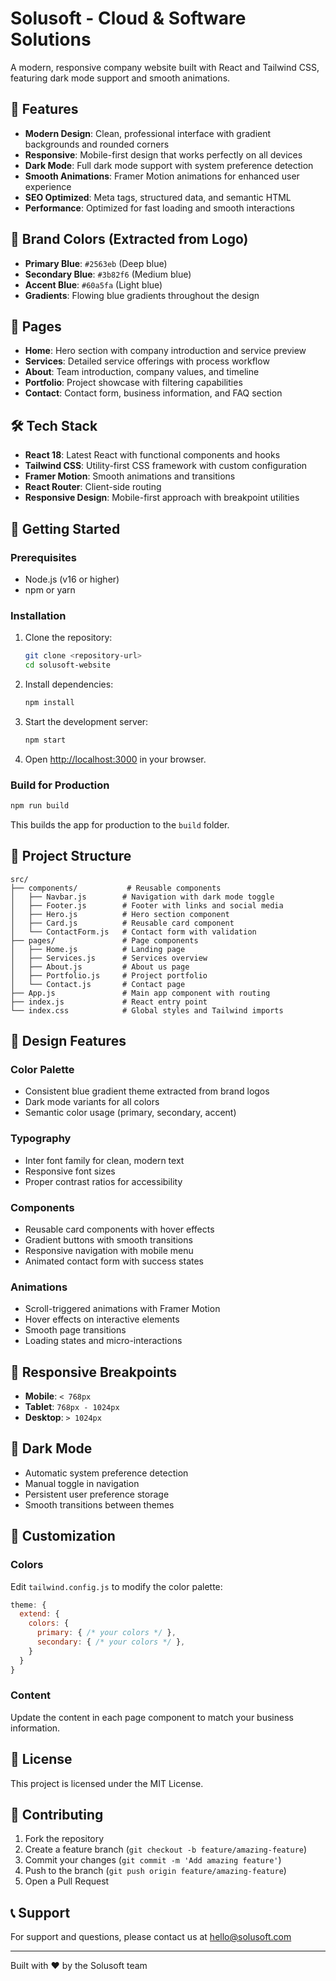 # Solusoft - Cloud & Software Solutions

A modern, responsive company website built with React and Tailwind CSS, featuring dark mode support and smooth animations.

## 🚀 Features

- **Modern Design**: Clean, professional interface with gradient backgrounds and rounded corners
- **Responsive**: Mobile-first design that works perfectly on all devices
- **Dark Mode**: Full dark mode support with system preference detection
- **Smooth Animations**: Framer Motion animations for enhanced user experience
- **SEO Optimized**: Meta tags, structured data, and semantic HTML
- **Performance**: Optimized for fast loading and smooth interactions

## 🎨 Brand Colors (Extracted from Logo)

- **Primary Blue**: `#2563eb` (Deep blue)
- **Secondary Blue**: `#3b82f6` (Medium blue) 
- **Accent Blue**: `#60a5fa` (Light blue)
- **Gradients**: Flowing blue gradients throughout the design

## 📱 Pages

- **Home**: Hero section with company introduction and service preview
- **Services**: Detailed service offerings with process workflow
- **About**: Team introduction, company values, and timeline
- **Portfolio**: Project showcase with filtering capabilities
- **Contact**: Contact form, business information, and FAQ section

## 🛠 Tech Stack

- **React 18**: Latest React with functional components and hooks
- **Tailwind CSS**: Utility-first CSS framework with custom configuration
- **Framer Motion**: Smooth animations and transitions
- **React Router**: Client-side routing
- **Responsive Design**: Mobile-first approach with breakpoint utilities

## 🚀 Getting Started

### Prerequisites

- Node.js (v16 or higher)
- npm or yarn

### Installation

1. Clone the repository:
   ```bash
   git clone <repository-url>
   cd solusoft-website
   ```

2. Install dependencies:
   ```bash
   npm install
   ```

3. Start the development server:
   ```bash
   npm start
   ```

4. Open [http://localhost:3000](http://localhost:3000) in your browser.

### Build for Production

```bash
npm run build
```

This builds the app for production to the `build` folder.

## 🎯 Project Structure

```
src/
├── components/           # Reusable components
│   ├── Navbar.js        # Navigation with dark mode toggle
│   ├── Footer.js        # Footer with links and social media
│   ├── Hero.js          # Hero section component
│   ├── Card.js          # Reusable card component
│   └── ContactForm.js   # Contact form with validation
├── pages/               # Page components
│   ├── Home.js          # Landing page
│   ├── Services.js      # Services overview
│   ├── About.js         # About us page
│   ├── Portfolio.js     # Project portfolio
│   └── Contact.js       # Contact page
├── App.js               # Main app component with routing
├── index.js             # React entry point
└── index.css            # Global styles and Tailwind imports
```

## 🎨 Design Features

### Color Palette
- Consistent blue gradient theme extracted from brand logos
- Dark mode variants for all colors
- Semantic color usage (primary, secondary, accent)

### Typography
- Inter font family for clean, modern text
- Responsive font sizes
- Proper contrast ratios for accessibility

### Components
- Reusable card components with hover effects
- Gradient buttons with smooth transitions
- Responsive navigation with mobile menu
- Animated contact form with success states

### Animations
- Scroll-triggered animations with Framer Motion
- Hover effects on interactive elements
- Smooth page transitions
- Loading states and micro-interactions

## 📱 Responsive Breakpoints

- **Mobile**: `< 768px`
- **Tablet**: `768px - 1024px`
- **Desktop**: `> 1024px`

## 🌙 Dark Mode

- Automatic system preference detection
- Manual toggle in navigation
- Persistent user preference storage
- Smooth transitions between themes

## 🔧 Customization

### Colors
Edit `tailwind.config.js` to modify the color palette:

```javascript
theme: {
  extend: {
    colors: {
      primary: { /* your colors */ },
      secondary: { /* your colors */ },
    }
  }
}
```

### Content
Update the content in each page component to match your business information.

## 📄 License

This project is licensed under the MIT License.

## 🤝 Contributing

1. Fork the repository
2. Create a feature branch (`git checkout -b feature/amazing-feature`)
3. Commit your changes (`git commit -m 'Add amazing feature'`)
4. Push to the branch (`git push origin feature/amazing-feature`)
5. Open a Pull Request

## 📞 Support

For support and questions, please contact us at hello@solusoft.com

---

Built with ❤️ by the Solusoft team
